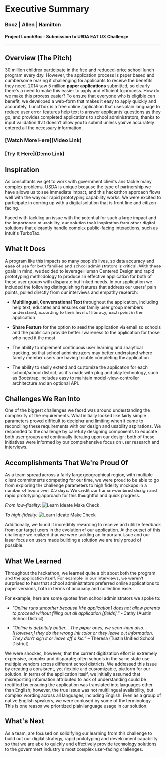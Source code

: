 # Executive Summary
### Booz | Allen | Hamilton
#### Project LunchBox - Submission to USDA EAT UX Challenge
------------------------------------------------------

## Overview (The Pitch)
30 million children participate in the free and reduced-price school lunch program every day. However, the application process is paper based and cumbersome making it challenging for applicants to receive the benefits they need. 2014 saw 5 million __paper applications__ submitted, so clearly there's a need to make this easier to apply and efficient to process. How do we make this process easier? To ensure that everyone who is eligible can benefit, we developed a web-form that makes it easy to apply quickly and accurately. Lunchbox is a free online application that uses plain language to reduce user error, features help text to answer applicants’ questions as they go, and provides completed applications to school administrators, thanks to input validation that doesn’t allow you to submit unless you’ve accurately entered all the necessary information.

### [Watch More Here](Video Link)
### [Try It Here](Demo Link)



## Inspiration
As consultants we get to work with government clients and tackle many complex problems. USDA is unique because the type of partnership we have allows us to see immediate impact, and this hackathon approach flows well with the way our rapid prototyping capability works. We were excited to participate in coming up with a digital solution that is front-line and citizen-facing.

Faced with tackling an issue with the potential for such a large impact and the importance of usability, our solution took inspiration from other digital solutions that elegantly handle complex public-facing interactions, such as Intuit's TurboTax.




## What It Does
A program like this impacts so many people’s lives, so data accuracy and ease of use for both families and school administrators is critical. With these goals in mind, we decided to leverage Human Centered Design and rapid prototyping methodology to produce an effective application for both of these user groups with disparate but linked needs. In our application we included the following distinguishing features that address our users' pain points, pulled directly from our interviews and empathy research:

* __Multilingual, Conversational Text__ throughout the application, including help text, educates and ensures our family user group members understand, according to their level of literacy, each point in the application

* __Share Feature__ for the option to send the application via email so schools and the public can provide better awareness to the application for those who need it the most

* The ability to implement continuous user learning and analytical tracking, so that school administrators may better understand where family member users are having trouble completing the application

* The ability to easily extend and customize the application for each school/school district, as it's made with plug and play technology, such as Bootstrap, includes easy to maintain model-view-controller architecture and an optional API.




## Challenges We Ran Into
One of the biggest challenges we faced was around understanding the complexity of the requirements. What initially looked like fairly simple parameters proved difficult to decipher and limiting when it came to reconciling these requirements with our design and usability aspirations. We responded to the challenge by carefully designing components to educate both user groups and continually iterating upon our design; both of these initiatives were informed by our comprehensive focus on user research and interviews.




## Accomplishments That We're Proud Of
As a team spread across a fairly large geographical region, with multiple client commitments competing for our time, we were proud to be able to go from exploring the challenge parameters to high fidelity mockups in a number of hours over 2.5 days. We credit our human-centered design and rapid prototyping approach for this thoughtful and quick progress.

_From low-fidelity:_
![Learn Ideate Make Check](https://placeimg.com/1000/400/tech/grayscale)

_To high-fidelity:_
![Learn Ideate Make Check](https://placeimg.com/1000/400/tech/grayscale)

Additionally, we found it incredibly rewarding to receive and utilize feedback from our target users in the evolution of our application. At the outset of this challenge we realized that we were tackling an important issue and our laser focus on users made building a solution we are truly proud of possible.



## What We Learned
Throughout the hackathon, we learned quite a bit about both the program and the application itself. For example, in our interviews, we weren’t surprised to hear that school administrators preferred online applications to paper versions, both in terms of accuracy and collection ease.

For example, here are some quotes from school administrators we spoke to:

* _"Online runs smoother because [the application] does not allow parents to proceed without filling out all application [fields]."_ - Cathy (Austin School District)

* _“Online is definitely better... The paper ones, we scan them also. [However,] they do the wrong ink color or they leave out information. They don’t sign it or leave off a kid.”_ – Theresa (Tustin Unified School District)

We were shocked, however, that the current digitization effort is extremely expensive, complex and disparate; often schools in the same state use multiple vendors across different school districts. We addressed this issue by creating a consistent, yet flexible and customizable, platform for our solution. In terms of the application itself, we initially assumed that misreporting information attributed to lack of understanding could be rectified by ensuring the application was translated into languages other than English; however, the true issue was not multilingual availability, but complex wording across all languages, including English. Even as a group of native English speakers, we were confused by some of the terminology. This is one reason we prioritized plain language usage in our solution.




## What's Next
As a team, are focused on solidifying our learning from this challenge to build out our digital strategy, rapid prototyping and development capability so that we are able to quickly and effectively provide technology solutions to the government industry's most complex user-facing challenges.



